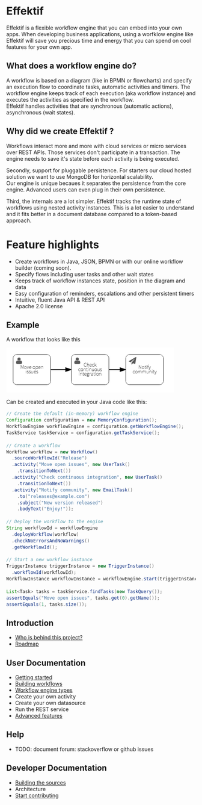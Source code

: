 # Effektif

Effektif is a flexible workflow engine that you can embed into your own apps.
When developing business applications, using a worfklow engine like Effektif 
will save you precious time and energy that you can spend on cool features 
for your own app.   

## What does a workflow engine do?

A workflow is based on a diagram (like in BPMN or flowcharts) and specify an execution flow to coordinate tasks, automatic activities and timers.  The workflow engine keeps track of each execution (aka workflow instance) and executes the activities as specified in the workflow.  
Effektif handles activities that are synchronous (automatic actions), asynchronous (wait states).

## Why did we create Effektif ?

Workflows interact more and more with cloud services or micro services 
over REST APIs. Those services don't participate in a transaction. The engine 
needs to save it's state before each activity is being executed.  

Secondly, support for pluggable persistence.  For starters our cloud 
hosted solution we want to use MongoDB for horizontal scalability.  
Our engine is unique becaues it separates the persistence from the 
core engine. Advanced users can even plug in their own persistence.

Third, the internals are a lot simpler.  Effektif tracks the runtime state of 
workflows using nested activity instances.  This is a lot easier to understand 
and it fits better in a document database compared to a token-based approach. 

# Feature highlights

* Create workflows in Java, JSON, BPMN or with our online workflow builder (coming soon).
* Specify flows including user tasks and other wait states 
* Keeps track of workflow instances state, position in the diagram and data
* Easy configuration of reminders, escalations and other persistent timers 
* Intuitive, fluent Java API & REST API
* Apache 2.0 license

## Example

A workflow that looks like this

![Example diagram](files/README-diagram.png?raw=true "Workflow diagram")

Can be created and executed in your Java code like this:

```java
// Create the default (in-memory) workflow engine
Configuration configuration = new MemoryConfiguration();
WorkflowEngine workflowEngine = configuration.getWorkflowEngine();
TaskService taskService = configuration.getTaskService();

// Create a workflow
Workflow workflow = new Workflow()
  .sourceWorkflowId("Release")
  .activity("Move open issues", new UserTask()
    .transitionToNext())
  .activity("Check continuous integration", new UserTask()
    .transitionToNext())
  .activity("Notify community", new EmailTask()
    .to("releases@example.com")
    .subject("New version released")
    .bodyText("Enjoy!"));

// Deploy the workflow to the engine
String workflowId = workflowEngine
  .deployWorkflow(workflow)
  .checkNoErrorsAndNoWarnings()
  .getWorkflowId();

// Start a new workflow instance
TriggerInstance triggerInstance = new TriggerInstance()
  .workflowId(workflowId);
WorkflowInstance workflowInstance = workflowEngine.start(triggerInstance);

List<Task> tasks = taskService.findTasks(new TaskQuery());
assertEquals("Move open issues", tasks.get(0).getName());
assertEquals(1, tasks.size());
```

## Introduction

* [Who is behind this project?](https://github.com/effektif/effektif-oss/wiki/Team)
* [Roadmap](https://github.com/effektif/effektif-oss/wiki/Roadmap)

## User Documentation

* [Getting started](https://github.com/effektif/effektif-oss/wiki/Getting-started)
* [Building workflows](https://github.com/effektif/effektif-oss/wiki/Building-workflows)
* [Workflow engine types](https://github.com/effektif/effektif-oss/wiki/Workflow-engine-types)
* Create your own activity
* Create your own datasource
* Run the REST service
* [Advanced features](https://github.com/effektif/effektif-oss/wiki/Advanced-features)

## Help

* TODO: document forum: stackoverflow or github issues

## Developer Documentation

* [Building the sources](https://github.com/effektif/effektif-oss/wiki/Building-the-sources)
* Architecture
* [Start contributing](https://github.com/effektif/effektif-oss/wiki/Contributing)
